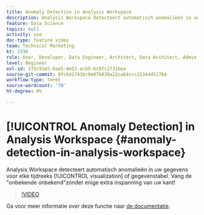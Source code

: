 ```yaml
---
title: Anomaly Detection in Analysis Workspace
description: Analysis Workspace detecteert automatisch anomalieën in uw gegevens voor visualisatie- of datatabellen uit tijdreeksen. Vang de "onbekende onbekend"zonder enige extra inspanning van uw kant!
feature: Data Science
topics: null
activity: use
doc-type: feature video
team: Technical Marketing
kt: 2336
role: User, Developer, Data Engineer, Architect, Data Architect, Admin, Leader
level: Beginner
exl-id: 175c91e5-6ae5-4e52-acb5-6c8fc2731bea
source-git-commit: 8fc641743bc9e07b838a22ca64ccc15344d52764
workflow-type: tm+mt
source-wordcount: '79'
ht-degree: 0%

---
```


# [!UICONTROL Anomaly Detection] in Analysis Workspace {#anomaly-detection-in-analysis-workspace}

Analysis Workspace detecteert automatisch anomalieën in uw gegevens voor elke tijdreeks [!UICONTROL visualization] of gegevenstabel. Vang de &quot;onbekende onbekend&quot;zonder enige extra inspanning van uw kant!

>[!VIDEO](https://video.tv.adobe.com/v/25444/?quality=12&learn=on)

Ga voor meer informatie over deze functie naar [de documentatie](https://experienceleague.adobe.com/docs/analytics/analyze/analysis-workspace/virtual-analyst/anomaly-detection/anomaly-detection.html?lang=en).
